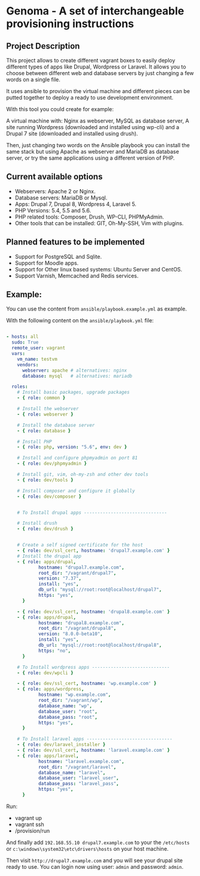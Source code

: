 # Genoma - A set of interchangeable provisioning instructions

## Project Description

This project allows to create different vagrant boxes to easily deploy different
types of apps like Drupal, Wordpress or Laravel. It allows you to choose between
different web and database servers by just changing a few words on a single file.

It uses ansible to provision the virtual machine and different pieces can be
putted together to deploy a ready to use development environment.

With this tool you could create for example:

A virtual machine with: Nginx as webserver, MySQL as database server, A site
running Wordpress (downloaded and installed using wp-cli) and a Drupal 7 site
(downloaded and installed using drush).

Then, just changing two words on the Ansible playbook you can install the same
stack but using Apache as webserver and MariaDB as database server, or try the
same applications using a different version of PHP.

## Current available options

- Webservers: Apache 2 or Nginx.
- Database servers: MariaDB or Mysql.
- Apps: Drupal 7, Drupal 8, Wordpress 4, Laravel 5.
- PHP Versions: 5.4, 5.5 and 5.6.
- PHP related tools: Composer, Drush, WP-CLI, PHPMyAdmin.
- Other tools that can be installed: GIT, Oh-My-SSH, Vim with plugins.

## Planned features to be implemented

- Support for PostgreSQL and Sqlite.
- Support for Moodle apps.
- Support for Other linux based systems: Ubuntu Server and CentOS.
- Support Varnish, Memcached and Redis services.

## Example:

You can use the content from ```ansible/playbook.example.yml``` as example.

With the following content on the  ```ansible/playbook.yml``` file:

```yaml

- hosts: all
  sudo: True
  remote_user: vagrant
  vars:
    vm_name: testvm
    vendors:
      webserver: apache # alternatives: nginx
      database: mysql   # alternatives: mariadb

  roles:
    # Install basic packages, upgrade packages
    - { role: common }

    # Install the webserver
    - { role: webserver }

    # Install the database server
    - { role: database }

    # Install PHP
    - { role: php, version: "5.6", env: dev }

    # Install and configure phpmyadmin on port 81
    - { role: dev/phpmyadmin }

    # Install git, vim, oh-my-zsh and other dev tools
    - { role: dev/tools }

    # Install composer and configure it globally
    - { role: dev/composer }


    # To Install drupal apps -------------------------------

    # Install drush
    - { role: dev/drush }


    # Create a self signed certificate for the host
    - { role: dev/ssl_cert, hostname: 'drupal7.example.com' }
    # Install the drupal app
    - { role: apps/drupal,
            hostname: "drupal7.example.com",
            root_dir: "/vagrant/drupal7",
            version: "7.37",
            install: "yes",
            db_url: "mysql://root:root@localhost/drupal7",
            https: "yes",
      }

    - { role: dev/ssl_cert, hostname: 'drupal8.example.com' }
    - { role: apps/drupal,
            hostname: "drupal8.example.com",
            root_dir: "/vagrant/drupal8",
            version: "8.0.0-beta10",
            install: "yes",
            db_url: "mysql://root:root@localhost/drupal8",
            https: "no",
      }

    # To Install wordpress apps -----------------------------
    - { role: dev/wpcli }

    - { role: dev/ssl_cert, hostname: 'wp.example.com' }
    - { role: apps/wordpress,
            hostname: "wp.example.com",
            root_dir: "/vagrant/wp",
            database_name: "wp",
            database_user: "root",
            database_pass: "root",
            https: "yes",
      }

    # To Install laravel apps --------------------------------
    - { role: dev/laravel_installer }
    - { role: dev/ssl_cert, hostname: 'laravel.example.com' }
    - { role: apps/laravel,
            hostname: "laravel.example.com",
            root_dir: "/vagrant/laravel",
            database_name: "laravel",
            database_user: "laravel_user",
            database_pass: "laravel_pass",
            https: "yes",
      }

```

Run:
- vagrant up
- vagrant ssh
- /provision/run

And finally add ```192.168.55.10 drupal7.example.com``` to your the ```/etc/hosts```
or ```c:\windows\system32\etc\drivers\hosts``` on your host machine.

Then visit ```http://drupal7.example.com``` and you will see your drupal site
ready to use. You can login now using user: ```admin``` and password: ```admin```.

